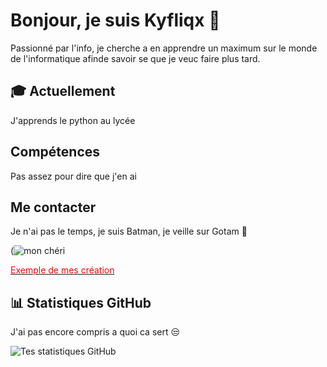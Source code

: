 # Bonjour, je suis Kyfliqx 👋

Passionné par l'info, je cherche a en apprendre un maximum sur le monde de l'informatique afinde savoir se que je veuc faire plus tard.

## 🎓 Actuellement

J'apprends le python au lycée 

##  Compétences

Pas assez pour dire que j'en ai 

##  Me contacter

Je n'ai pas le temps, je suis Batman, je veille sur Gotam 🦇

(![mon chéri](https://github.com/user-attachments/assets/f2c7754d-f707-4794-901b-21f935d56b38)


[<span style="color:red">Exemple de mes création </span>](https://www.youtube.com/watch?v=dQw4w9WgXcQ)

## 📊 Statistiques GitHub

J'ai pas encore compris a quoi ca sert 😒

![Tes statistiques GitHub](https://github-readme-stats.vercel.app/api?username=TonNomUtilisateurGitHub&show_icons=true&theme=radical)

